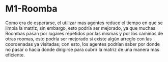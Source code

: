 # M1-Roomba

Como era de esperarse, el utilizar mas agentes reduce el tiempo en que se limpia la matriz, sin embargo, esto podría ser mejorado, ya que muchas Roombas pasan por lugares repetidos por las mismas y por los caminos de otras roomas, esto podría ser mejorado si existe algún arreglo con las coordenadas ya visitadas; con esto, los agentes podrían saber por donde no pasar o hacia donde dirigirse para cubrir la matriz de una manera mas eficiente.
